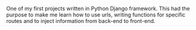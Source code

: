 One of my first projects written in Python Django framework. This had the purpose to make me learn how to use urls, writing functions for specific routes and to inject information from back-end to front-end.
